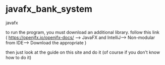 # javafx_bank_system
javafx

to run the program, you must download an additional library. follow this link ( https://openjfx.io/openjfx-docs/ --> JavaFX and IntelliJ--> Non-modular from IDE--> Download the appropriate <JavaFX SDK> )
  
then just look at the guide on this site and do it (of course if you don't know how to do it)
